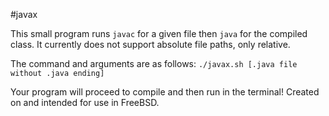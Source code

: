 #javax

This small program runs `javac` for a given file then `java` for the compiled class. It currently does not support absolute file paths, only relative.

The command and arguments are as follows: `./javax.sh [.java file without .java ending]`

Your program will proceed to compile and then run in the terminal! Created on and intended for use in FreeBSD.